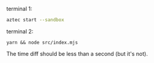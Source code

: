 terminal 1:
```sh
aztec start --sandbox
```

terminal 2:
```
yarn && node src/index.mjs
```

The time diff should be less than a second (but it's not).
